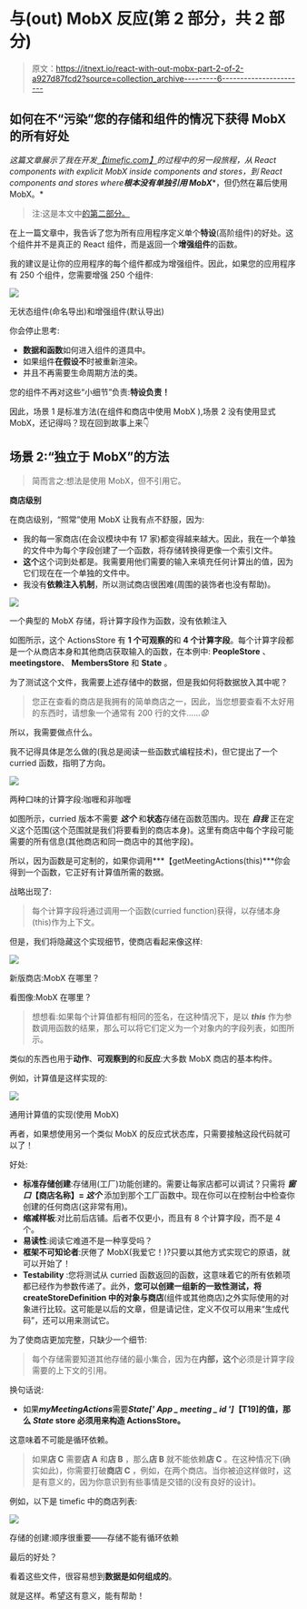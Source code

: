 # 与(out) MobX 反应(第 2 部分，共 2 部分)

> 原文：<https://itnext.io/react-with-out-mobx-part-2-of-2-a927d87fcd2?source=collection_archive---------6----------------------->

## 如何在不“污染”您的存储和组件的情况下获得 MobX 的所有好处

*这篇文章展示了我在开发*[*【timefic.com】*](https://www.timefic.com)*的过程中的另一段旅程，从 React components with explicit MobX inside components and stores，到 React components and stores where****根本没有单独引用 MobX****，但仍然在幕后使用 MobX。*

> 注:这是本文中[的第二部分。](https://medium.com/@jmaguirrei/react-with-out-mobx-part-1-of-2-b540a7e631a9)

在上一篇文章中，我告诉了您为所有应用程序定义单个**特设**(高阶组件)的好处。这个组件并不是真正的 React 组件，而是返回一个**增强组件**的函数。

我的建议是让你的应用程序的每个组件都成为增强组件。因此，如果您的应用程序有 250 个组件，您需要增强 250 个组件:

![](img/a066c584e61a8e8913b652575e3427ee.png)

无状态组件(命名导出)和增强组件(默认导出)

你会停止思考:

*   **数据和函数**如何进入组件的道具中。
*   如果组件**在假设不**时被重新渲染。
*   并且不再需要生命周期方法的类。

您的组件不再对这些“小细节”负责:**特设负责！**

因此，场景 1 是标准方法(在组件和商店中使用 MobX ),场景 2 没有使用显式 MobX，还记得吗？现在回到故事上来👇

## 场景 2:“独立于 MobX”的方法

> 简而言之:想法是使用 MobX，但不引用它。

**商店级别**

在商店级别，“照常”使用 MobX 让我有点不舒服，因为:

*   我的每一家商店(在会议模块中有 17 家)都变得越来越大。因此，我在一个单独的文件中为每个字段创建了一个函数，将存储转换得更像一个索引文件。
*   **这个**这个词到处都是。我需要用他们需要的输入来填充任何计算出的值，因为它们现在在一个单独的文件中。
*   我没有**依赖注入机制**，所以测试商店很困难(周围的装饰者也没有帮助)。

![](img/7baa388f55aff4bac6928ea350c437ca.png)

一个典型的 MobX 存储，将计算字段作为函数，没有依赖注入

如图所示，这个 ActionsStore 有 **1 个可观察的**和 **4 个计算字段**。每个计算字段都是一个从商店本身和其他商店获取输入的函数，在本例中: **PeopleStore** 、**meetingstore**、 **MembersStore** 和 **State** 。

为了测试这个文件，我需要上述存储中的数据，但是我如何将数据放入其中呢？

> 您正在查看的商店是我拥有的简单商店之一，因此，当您想要查看不太好用的东西时，请想象一个通常有 200 行的文件……*😧*

所以，我需要做点什么。

我不记得具体是怎么做的(我总是阅读一些函数式编程技术)，但它提出了一个 curried 函数，指明了方向。

![](img/24044428f96199818c90c2910c7f4e3b.png)

两种口味的计算字段:咖喱和非咖喱

如图所示，curried 版本不需要 ***这个*** 和**状态**存储在函数范围内。现在 ***自我*** 正在定义这个范围(这个范围就是我们将要看到的商店本身)。这里有商店中每个字段可能需要的所有信息(其他商店和同一商店中的其他字段)。

所以，因为函数是可定制的，如果你调用***【getMeetingActions(this)***你会得到一个函数，它正好有计算值所需的数据。

战略出现了:

> 每个计算字段将通过调用一个函数(curried function)获得，以存储本身(this)作为上下文。

但是，我们将隐藏这个实现细节，使商店看起来像这样:

![](img/b699684c35d6f506806311c64025ed35.png)

新版商店:MobX 在哪里？

看图像:MobX 在哪里？

> 想想看:如果每个计算值都有相同的签名，在这种情况下，是以 ***this*** 作为参数调用函数的结果，那么可以将它们定义为一个对象内的字段列表，如图所示。

类似的东西也用于**动作**、**可观察到的**和**反应**:大多数 MobX 商店的基本构件。

例如，计算值是这样实现的:

![](img/502ca52e6058e6b217578a05f085dcc7.png)

通用计算值的实现(使用 MobX)

再者，如果想使用另一个类似 MobX 的反应式状态库，只需要接触这段代码就可以了！

好处:

*   **标准存储创建**:存储用(工厂)功能创建的。需要让每家店都可以调试？只需将 ***窗口*【商店名称】= *这个*** 添加到那个工厂函数中。现在你可以在控制台中检查你创建的任何商店(这非常有用)。
*   **缩减样板**:对比前后店铺。后者不仅更小，而且有 8 个计算字段，而不是 4 个。
*   **易读性**:阅读它难道不是一种享受吗？
*   **框架不可知论者**:厌倦了 MobX(我爱它！)?只要以其他方式实现它的原语，就可以开始了！
*   **Testability** :您将测试从 curried 函数返回的函数，这意味着它的所有依赖项都已经作为参数传递了。此外，**您可以创建一组新的一致性测试，将 createStoreDefinition 中的对象与商店**(组件或其他商店)之外实际使用的对象进行比较。这可能是以后的文章，但是请记住，定义不仅可以用来“生成代码”，还可以用来测试它。

为了使商店更加完整，只缺少一个细节:

> 每个存储需要知道其他存储的最小集合，因为在**内部，这个**必须是计算字段需要的上下文的引用。

换句话说:

*   如果***myMeetingActions***需要***State[' App _ meeting _ id ']*【T19]的值，那么 ***State*** store 必须用来构造 ActionsStore。**

这意味着不可能是循环依赖。

> 如果**店 C** 需要**店 A** 和**店 B** ，那么**店 B** 就不能依赖**店 C** 。在这种情况下(确实如此)，你需要打破**商店 C** ，例如，在两个商店。当你被迫这样做时，这是有意义的，因为你意识到有些事情是交错的(没有良好的设计)。

例如，以下是 timefic 中的商店列表:

![](img/8bb031d3c803af8e3ebd91b9edeed1df.png)

存储的创建:顺序很重要——存储不能有循环依赖

最后的好处？

看着这些文件，很容易想到**数据是如何组成的**。

就是这样。希望这有意义，能有帮助！